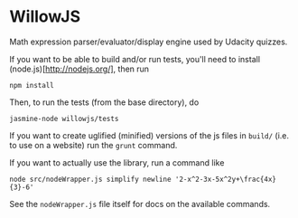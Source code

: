 WillowJS
========

Math expression parser/evaluator/display engine used by Udacity quizzes.

If you want to be able to build and/or run tests, you'll need to install (node.js)[http://nodejs.org/], then run

	npm install

Then, to run the tests (from the base directory), do

	jasmine-node willowjs/tests

If you want to create uglified (minified) versions of the js files in `build/` (i.e. to use on a website)
run the `grunt` command.

If you want to actually use the library, run a command like

	node src/nodeWrapper.js simplify newline '2-x^2-3x-5x^2y+\frac{4x}{3}-6'

See the `nodeWrapper.js` file itself for docs on the available commands.
